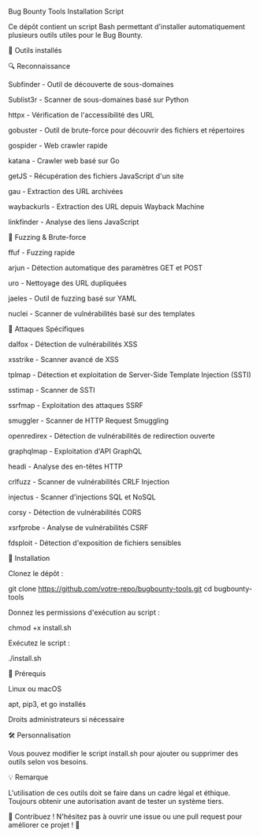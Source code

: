 Bug Bounty Tools Installation Script

Ce dépôt contient un script Bash permettant d'installer automatiquement plusieurs outils utiles pour le Bug Bounty.

📌 Outils installés

🔍 Reconnaissance

Subfinder - Outil de découverte de sous-domaines

Sublist3r - Scanner de sous-domaines basé sur Python

httpx - Vérification de l'accessibilité des URL

gobuster - Outil de brute-force pour découvrir des fichiers et répertoires

gospider - Web crawler rapide

katana - Crawler web basé sur Go

getJS - Récupération des fichiers JavaScript d'un site

gau - Extraction des URL archivées

waybackurls - Extraction des URL depuis Wayback Machine

linkfinder - Analyse des liens JavaScript

🔎 Fuzzing & Brute-force

ffuf - Fuzzing rapide

arjun - Détection automatique des paramètres GET et POST

uro - Nettoyage des URL dupliquées

jaeles - Outil de fuzzing basé sur YAML

nuclei - Scanner de vulnérabilités basé sur des templates

🚨 Attaques Spécifiques

dalfox - Détection de vulnérabilités XSS

xsstrike - Scanner avancé de XSS

tplmap - Détection et exploitation de Server-Side Template Injection (SSTI)

sstimap - Scanner de SSTI

ssrfmap - Exploitation des attaques SSRF

smuggler - Scanner de HTTP Request Smuggling

openredirex - Détection de vulnérabilités de redirection ouverte

graphqlmap - Exploitation d'API GraphQL

headi - Analyse des en-têtes HTTP

crlfuzz - Scanner de vulnérabilités CRLF Injection

injectus - Scanner d'injections SQL et NoSQL

corsy - Détection de vulnérabilités CORS

xsrfprobe - Analyse de vulnérabilités CSRF

fdsploit - Détection d'exposition de fichiers sensibles

🚀 Installation

Clonez le dépôt :

git clone https://github.com/votre-repo/bugbounty-tools.git
cd bugbounty-tools

Donnez les permissions d'exécution au script :

chmod +x install.sh

Exécutez le script :

./install.sh

📜 Prérequis

Linux ou macOS

apt, pip3, et go installés

Droits administrateurs si nécessaire

🛠️ Personnalisation

Vous pouvez modifier le script install.sh pour ajouter ou supprimer des outils selon vos besoins.

💡 Remarque

L'utilisation de ces outils doit se faire dans un cadre légal et éthique. Toujours obtenir une autorisation avant de tester un système tiers.

🎯 Contribuez ! N'hésitez pas à ouvrir une issue ou une pull request pour améliorer ce projet ! 🚀
